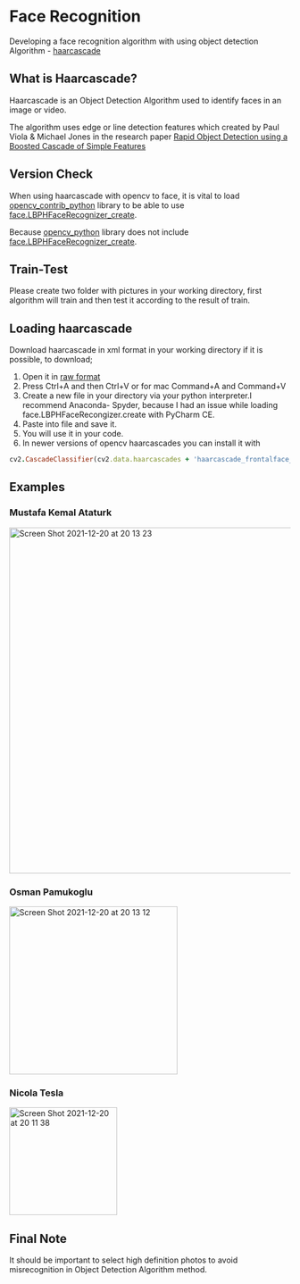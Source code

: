 

# Face Recognition

Developing a face recognition algorithm with using object detection Algorithm - [haarcascade](https://github.com/opencv/opencv/tree/master/data/haarcascades)

## What is Haarcascade?

Haarcascade is an Object Detection Algorithm used to identify faces in an image or video. 

The algorithm uses edge or line detection features which created by Paul Viola & Michael Jones in the research paper [Rapid Object Detection using a Boosted Cascade of Simple Features](https://ieeexplore.ieee.org/document/990517)


## Version Check

When using haarcascade with opencv to face, it is vital to load [opencv_contrib_python](https://pypi.org/project/opencv-contrib-python/) library to be able to use [face.LBPHFaceRecognizer_create](https://docs.opencv.org/3.4/df/d25/classcv_1_1face_1_1LBPHFaceRecognizer.html).

Because [opencv_python](https://pypi.org/project/opencv-python/) library does not include [face.LBPHFaceRecognizer_create](https://docs.opencv.org/3.4/df/d25/classcv_1_1face_1_1LBPHFaceRecognizer.html).

## Train-Test

Please create two folder with pictures in your working directory, first algorithm will train and then test it according to the result of train.

## Loading haarcascade

Download haarcascade in xml format in your working directory if it is possible, to download; 

1. Open it in [raw format](https://raw.githubusercontent.com/opencv/opencv/master/data/haarcascades/haarcascade_frontalface_default.xml) 
2. Press Ctrl+A and then Ctrl+V or for mac Command+A and Command+V
3. Create a new file in your directory via your python interpreter.I recommend Anaconda- Spyder, because I had an issue while loading face.LBPHFaceRecongizer.create with PyCharm CE.
4. Paste into file and save it.
5. You will use it in your code.
6. In newer versions of opencv haarcascades you can install it with 
```ruby
cv2.CascadeClassifier(cv2.data.haarcascades + 'haarcascade_frontalface_default.xml')

```


## Examples

### Mustafa Kemal Ataturk

<img width="620" alt="Screen Shot 2021-12-20 at 20 13 23" src="https://user-images.githubusercontent.com/29928837/146806034-84c0c3d7-490a-4159-a831-3f5fb405342d.png">


### Osman Pamukoglu

<img width="301" alt="Screen Shot 2021-12-20 at 20 13 12" src="https://user-images.githubusercontent.com/29928837/146806088-17353b0f-4658-4a6d-a645-eaffc11be860.png">


### Nicola Tesla

<img width="193" alt="Screen Shot 2021-12-20 at 20 11 38" src="https://user-images.githubusercontent.com/29928837/146806115-1564123d-bec1-4776-84ae-20d8459e88d7.png">


## Final Note

It should be important to select high definition photos to avoid misrecognition in Object Detection Algorithm method.


